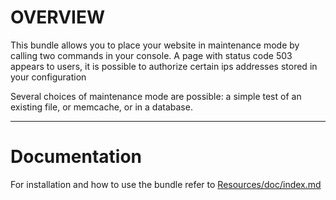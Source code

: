 OVERVIEW
========

This bundle allows you to place your website in maintenance mode by calling two commands in your console. A page with status code 503 appears to users,
it is possible to authorize certain ips addresses stored in your configuration

Several choices of maintenance mode are possible: a simple test of an existing file, or memcache, or in a database.

---------------------

Documentation
=============

For installation and how to use the bundle refer to [Resources/doc/index.md](https://github.com/IndyDevGuy/MaintenanceBundle/blob/master/Resources/doc/index.md)